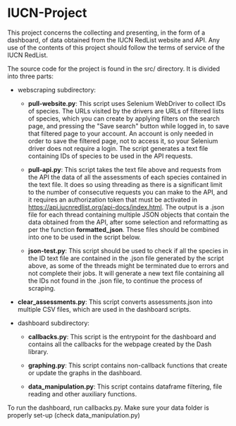 # IUCN-Project

This project concerns the collecting and presenting, in the form of a dashboard, of data obtained from the IUCN RedList website and API. Any use of the contents of this project should follow the terms of service of the IUCN RedList.

The source code for the project is found in the src/ directory. It is divided into three parts:
    
- webscraping subdirectory:
        
  - **pull-website.py**: This script uses Selenium WebDriver to collect IDs of species. The URLs visited by the drivers are URLs of filtered lists of species, which you can create by applying filters on the search page, and pressing the "Save search" button while logged in, to save that filtered page to your account. An account is only needed in order to save the filtered page, not to access it, so your Selenium driver does not require a login. The script generates a text file containing IDs of species to be used in the API requests.

  - **pull-api.py**: This script takes the text file above and requests from the API the data of all the assessments of each species contained in the text file. It does so using threading as there is a significant limit to the number of consecutive requests you can make to the API, and it requires an authorization token that must be activated in https://api.iucnredlist.org/api-docs/index.html. The output is a .json file for each thread containing multiple JSON objects that contain the data obtained from the API, after some selection and reformatting as per the function **formatted_json**. These files should be combined into one to be used in the script below.
  
  - **json-test.py**: This script should be used to check if all the species in the ID text file are contained in the .json file generated by the script above, as some of the threads might be terminated due to errors and not complete their jobs. It will generate a new text file containing all the IDs not found in the .json file, to continue the process of scraping.
  

- **clear_assessments.py**: This script converts assessments.json into multiple CSV files, which are used in the dashboard scripts.


- dashboard subdirectory:
    - **callbacks.py**: This script is the entrypoint for the dashboard and contains all the callbacks for the webpage created by the Dash library.
    

    - **graphing.py**: This script contains non-callback functions that create or update the graphs in the dashboard.
    
    - **data_manipulation.py**: This script contains dataframe filtering, file reading and other auxiliary functions.
    
To run the dashboard, run callbacks.py. Make sure your data folder is properly set-up (check data_manipulation.py)
    



